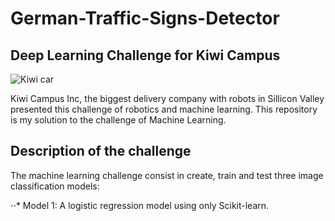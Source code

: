 # German-Traffic-Signs-Detector
## Deep Learning Challenge for Kiwi Campus

![Kiwi car](https://d3ngl870p61wq1.cloudfront.net/5ade592c5c36ce000b7b98bf/img/challengekiwibot%20sin%20fondo%202.png)

Kiwi Campus Inc, the biggest delivery company with robots in Sillicon Valley presented this challenge of robotics and machine learning. This repository is my solution to the challenge of Machine Learning.

## Description of the challenge

The machine learning challenge consist in create, train and test three image classification models: 

⋅⋅* Model 1: A logistic regression model using only Scikit-learn.
